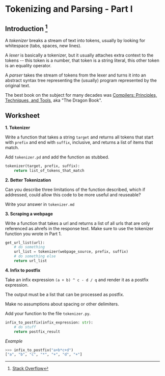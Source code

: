 # Tokenizing and Parsing - Part I

## Introduction [^1]

A _tokenizer_ breaks a stream of text into tokens, usually by looking for whitespace (tabs, spaces, new lines).

A _lexer_ is basically a tokenizer, but it usually attaches extra context to the tokens -- this token is a number, that token is a string literal, this other token is an equality operator.

A _parser_ takes the stream of tokens from the lexer and turns it into an abstract syntax tree representing the (usually) program represented by the original text.

The best book on the subject for many decades was [Compilers: Principles, Techniques, and Tools](https://www.amazon.in/dp/0321486811/), aka "The Dragon Book".

## Worksheet

**1. Tokenizer**

Write a function that takes a string `target` and returns all tokens that start with `prefix` and end with `suffix`, inclusive, and returns a list of
items that match.

Add `tokenizer.pd` and add the function as stubbed.

```python
tokenizer(target, prefix, suffix):
    return list_of_tokens_that_match
```

**2. Better Tokenization**

Can you describe three limitations of the function described, which if addressed, could allow this code to be more useful and reuseable?

Write your answer in `tokenizer.md`

**3. Scraping a webpage**

Write a function that takes a url and returns a list of all urls that are only referenced as ahrefs in the response text. Make sure to use the tokenizer function you wrote in Part 1.

```python
get_url_list(url):
    # do something
    url_list = tokenizer(webpage_source, prefix, suffix)
    # do something else
    return url_list
```

**4. Infix to postfix**

Take an infix expression `(a + b) ^ c - d / q` and render it as a postfix expression. 

The output must be a list that can be processed as postfix.

Make no assumptions about spacing or other delimiters.

Add your function to the file `tokenizer.py`.

```python
infix_to_postfix(infix_expression: str):
    # do stuff
    return postfix_result
```

*Example*

```python
>>> infix_to_postfix("a+b*c+d")
["a", "b", "c", "*", "+", "d", "+"]
```


[^1]: [Stack Overflow](https://stackoverflow.com/a/380487)
